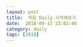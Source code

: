 ```yaml
---
layout: post
title:  처음 Daily 시작해보기
date:  2018-09-13 23:02:46
category: daily
tags: [2018]
---
```

